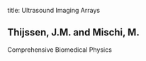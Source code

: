 title: Ultrasound Imaging Arrays

## Thijssen, J.M. and Mischi, M.
Comprehensive Biomedical Physics

